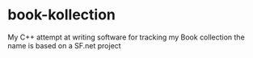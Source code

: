 # book-kollection
My C++ attempt at writing software for tracking my Book collection the name is based on a SF.net project
